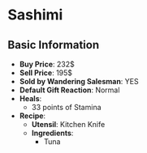 # Sashimi

## Basic Information

- **Buy Price**: 232$
- **Sell Price**: 195$
- **Sold by Wandering Salesman**: YES
- **Default Gift Reaction**: Normal
- **Heals**:
  - 33 points of Stamina
- **Recipe**:
  - **Utensil**: Kitchen Knife
  - **Ingredients**:
    - Tuna